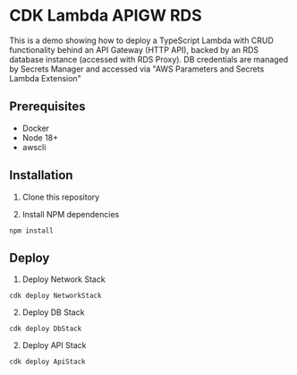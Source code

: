 # CDK Lambda APIGW RDS

This is a demo showing how to deploy a TypeScript Lambda with CRUD functionality behind an API Gateway (HTTP API), backed by an RDS database instance (accessed with RDS Proxy). DB credentials are managed by Secrets Manager and accessed via "AWS Parameters and Secrets Lambda Extension"

## Prerequisites

- Docker
- Node 18+
- awscli


## Installation

1. Clone this repository

2. Install NPM dependencies

`npm install`


## Deploy

1. Deploy Network Stack

`cdk deploy NetworkStack`

2. Deploy DB Stack

`cdk deploy DbStack`

2. Deploy API Stack

`cdk deploy ApiStack`
